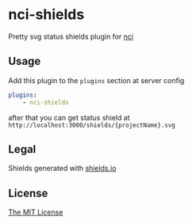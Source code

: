 # nci-shields
Pretty svg status shields plugin for [nci](https://github.com/node-ci/nci)

## Usage

Add this plugin to the `plugins` section at server config
```yml
plugins:
    - nci-shields
```
after that you can get status shield at `http://localhost:3000/shields/{projectName}.svg`

## Legal

Shields generated with [shields.io](http://shields.io/)

## License

[The MIT License](https://raw.githubusercontent.com/fleg/nci-shields/master/LICENSE)
